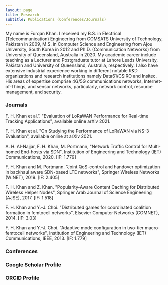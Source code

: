 ```yaml
---
layout: page
title: Research
subtitle: Publications (Conferences/Journals) 
---
```


My name is Furqan Khan. I received my B.S. in Electrical (Telecommunication) Engineering from COMSATS University of Technology, Pakistan in 2009, M.S. in Computer Science and Engineering from Ajou University, South Korea in 2012 and Ph.D. (Communication Networks) from University of Queensland, Australia in 2020. My academic career include teaching as a Lecturer and Postgraduate tutor at Lahore Leads University, Pakistan and University of Queensland, Australia, respectively. I also have extensive industrial experience working in different notable R&D organizations and research institutions namely Data61/CSIRO and Insitec. His areas of expertise comprise 4G/5G communications networks, Internet-of-Things, and sensor networks, particularly, network control, resource management, and security. 

### Journals 

F. H. Khan et al.”. "Evaluation of LoRaWAN Performance for Real-time Tracking Applications", available online arXiv 2021.

F. H. Khan et al. "On Studying the Performance of LoRaWAN via NS-3 Evaluation", available online at arXiv 2021. 

A. H. Al-Najjar, F. H. Khan, M. Portmann, "Network Traffic Control for Multi-homed End-hosts via SDN", Institution of Engineering and Technology (IET) Communications, 2020. [IF: 1.779] 

F. H. Khan and M. Portmann. "Joint QoS-control and handover optimization in backhaul aware SDN-based LTE networks", Springer Wireless Networks (WINET), 2019. [IF: 2.405] 

F. H. Khan and Z. Khan. "Popularity-Aware Content Caching for Distributed Wireless Helper Nodes", Springer Arab Journal of Science Engineering (AJSE), 2017. [IF: 1.518] 

F. H. Khan and Y.-J. Choi. "Distributed games for coordinated coalition formation in femtocell networks", Elsevier Computer Networks (COMNET), 2014. [IF: 3.03] 

F. H. Khan and Y.-J. Choi. "Adaptive mode configuration in two-tier macro-femtocell networks", Institution of Engineering and Technology (IET) Communications, IEEE, 2013. [IF: 1.779]

### Conferences 





### Google Scholar Profile 




### ORCID Profile 
